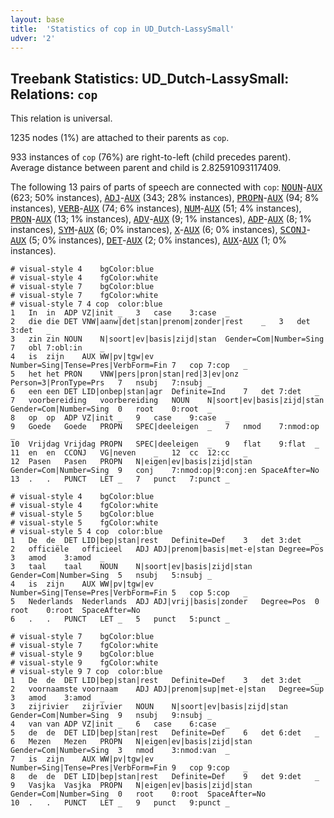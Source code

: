 ```yaml
---
layout: base
title:  'Statistics of cop in UD_Dutch-LassySmall'
udver: '2'
---
```


## Treebank Statistics: UD_Dutch-LassySmall: Relations: `cop`

This relation is universal.

1235 nodes (1%) are attached to their parents as `cop`.

933 instances of `cop` (76%) are right-to-left (child precedes parent).
Average distance between parent and child is 2.82591093117409.

The following 13 pairs of parts of speech are connected with `cop`: <tt><a href="nl_lassysmall-pos-NOUN.html">NOUN</a></tt>-<tt><a href="nl_lassysmall-pos-AUX.html">AUX</a></tt> (623; 50% instances), <tt><a href="nl_lassysmall-pos-ADJ.html">ADJ</a></tt>-<tt><a href="nl_lassysmall-pos-AUX.html">AUX</a></tt> (343; 28% instances), <tt><a href="nl_lassysmall-pos-PROPN.html">PROPN</a></tt>-<tt><a href="nl_lassysmall-pos-AUX.html">AUX</a></tt> (94; 8% instances), <tt><a href="nl_lassysmall-pos-VERB.html">VERB</a></tt>-<tt><a href="nl_lassysmall-pos-AUX.html">AUX</a></tt> (74; 6% instances), <tt><a href="nl_lassysmall-pos-NUM.html">NUM</a></tt>-<tt><a href="nl_lassysmall-pos-AUX.html">AUX</a></tt> (51; 4% instances), <tt><a href="nl_lassysmall-pos-PRON.html">PRON</a></tt>-<tt><a href="nl_lassysmall-pos-AUX.html">AUX</a></tt> (13; 1% instances), <tt><a href="nl_lassysmall-pos-ADV.html">ADV</a></tt>-<tt><a href="nl_lassysmall-pos-AUX.html">AUX</a></tt> (9; 1% instances), <tt><a href="nl_lassysmall-pos-ADP.html">ADP</a></tt>-<tt><a href="nl_lassysmall-pos-AUX.html">AUX</a></tt> (8; 1% instances), <tt><a href="nl_lassysmall-pos-SYM.html">SYM</a></tt>-<tt><a href="nl_lassysmall-pos-AUX.html">AUX</a></tt> (6; 0% instances), <tt><a href="nl_lassysmall-pos-X.html">X</a></tt>-<tt><a href="nl_lassysmall-pos-AUX.html">AUX</a></tt> (6; 0% instances), <tt><a href="nl_lassysmall-pos-SCONJ.html">SCONJ</a></tt>-<tt><a href="nl_lassysmall-pos-AUX.html">AUX</a></tt> (5; 0% instances), <tt><a href="nl_lassysmall-pos-DET.html">DET</a></tt>-<tt><a href="nl_lassysmall-pos-AUX.html">AUX</a></tt> (2; 0% instances), <tt><a href="nl_lassysmall-pos-AUX.html">AUX</a></tt>-<tt><a href="nl_lassysmall-pos-AUX.html">AUX</a></tt> (1; 0% instances).


~~~ conllu
# visual-style 4	bgColor:blue
# visual-style 4	fgColor:white
# visual-style 7	bgColor:blue
# visual-style 7	fgColor:white
# visual-style 7 4 cop	color:blue
1	In	in	ADP	VZ|init	_	3	case	3:case	_
2	die	die	DET	VNW|aanw|det|stan|prenom|zonder|rest	_	3	det	3:det	_
3	zin	zin	NOUN	N|soort|ev|basis|zijd|stan	Gender=Com|Number=Sing	7	obl	7:obl:in	_
4	is	zijn	AUX	WW|pv|tgw|ev	Number=Sing|Tense=Pres|VerbForm=Fin	7	cop	7:cop	_
5	het	het	PRON	VNW|pers|pron|stan|red|3|ev|onz	Person=3|PronType=Prs	7	nsubj	7:nsubj	_
6	een	een	DET	LID|onbep|stan|agr	Definite=Ind	7	det	7:det	_
7	voorbereiding	voorbereiding	NOUN	N|soort|ev|basis|zijd|stan	Gender=Com|Number=Sing	0	root	0:root	_
8	op	op	ADP	VZ|init	_	9	case	9:case	_
9	Goede	Goede	PROPN	SPEC|deeleigen	_	7	nmod	7:nmod:op	_
10	Vrijdag	Vrijdag	PROPN	SPEC|deeleigen	_	9	flat	9:flat	_
11	en	en	CCONJ	VG|neven	_	12	cc	12:cc	_
12	Pasen	Pasen	PROPN	N|eigen|ev|basis|zijd|stan	Gender=Com|Number=Sing	9	conj	7:nmod:op|9:conj:en	SpaceAfter=No
13	.	.	PUNCT	LET	_	7	punct	7:punct	_

~~~


~~~ conllu
# visual-style 4	bgColor:blue
# visual-style 4	fgColor:white
# visual-style 5	bgColor:blue
# visual-style 5	fgColor:white
# visual-style 5 4 cop	color:blue
1	De	de	DET	LID|bep|stan|rest	Definite=Def	3	det	3:det	_
2	officiële	officieel	ADJ	ADJ|prenom|basis|met-e|stan	Degree=Pos	3	amod	3:amod	_
3	taal	taal	NOUN	N|soort|ev|basis|zijd|stan	Gender=Com|Number=Sing	5	nsubj	5:nsubj	_
4	is	zijn	AUX	WW|pv|tgw|ev	Number=Sing|Tense=Pres|VerbForm=Fin	5	cop	5:cop	_
5	Nederlands	Nederlands	ADJ	ADJ|vrij|basis|zonder	Degree=Pos	0	root	0:root	SpaceAfter=No
6	.	.	PUNCT	LET	_	5	punct	5:punct	_

~~~


~~~ conllu
# visual-style 7	bgColor:blue
# visual-style 7	fgColor:white
# visual-style 9	bgColor:blue
# visual-style 9	fgColor:white
# visual-style 9 7 cop	color:blue
1	De	de	DET	LID|bep|stan|rest	Definite=Def	3	det	3:det	_
2	voornaamste	voornaam	ADJ	ADJ|prenom|sup|met-e|stan	Degree=Sup	3	amod	3:amod	_
3	zijrivier	zijrivier	NOUN	N|soort|ev|basis|zijd|stan	Gender=Com|Number=Sing	9	nsubj	9:nsubj	_
4	van	van	ADP	VZ|init	_	6	case	6:case	_
5	de	de	DET	LID|bep|stan|rest	Definite=Def	6	det	6:det	_
6	Mezen	Mezen	PROPN	N|eigen|ev|basis|zijd|stan	Gender=Com|Number=Sing	3	nmod	3:nmod:van	_
7	is	zijn	AUX	WW|pv|tgw|ev	Number=Sing|Tense=Pres|VerbForm=Fin	9	cop	9:cop	_
8	de	de	DET	LID|bep|stan|rest	Definite=Def	9	det	9:det	_
9	Vasjka	Vasjka	PROPN	N|eigen|ev|basis|zijd|stan	Gender=Com|Number=Sing	0	root	0:root	SpaceAfter=No
10	.	.	PUNCT	LET	_	9	punct	9:punct	_

~~~


